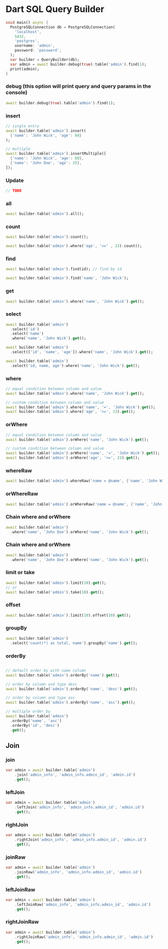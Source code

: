 # Dart SQL Query Builder

```dart
void main() async {
  PostgreSQLConnection db = PostgreSQLConnection(
    'localhost',
    5432,
    'postgres',
    username: 'admin',
    password: 'password',
  );
  var builder = QueryBuilder(db);
  var admin = await builder.debug(true).table('admin').find(1);
  print(admin);
}
```

### debug (this option will print query and query params in the console)

```dart
await builder.debug(true).table('admin').find(1);
```

### insert

```dart
// single entry
await builder.table('admin').insert(
  {'name': 'John Wick', 'age': 60}
);

// multiple
await builder.table('admin').insertMultiple([
  {'name': 'John Wick', 'age': 60},
  {'name': 'John Doe', 'age': 25},
]);
```

### Update

```dart
// TODO
```

### all

```dart
await builder.table('admin').all();
```

### count

```dart
await builder.table('admin').count();

await builder.table('admin').where('age', '>=' , 23).count();
```

### find

```dart
await builder.table('admin').find(id); // find by id

await builder.table('admin').find('name', 'John Wick');
```

### get

```dart
await builder.table('admin').where('name', 'John Wick').get();
```

### select

```dart
await builder.table('admin')
  .select('id')
  .select('name')
  .where('name', 'John Wick').get();

await builder.table('admin')
  .select(['id', 'name', 'age']).where('name', 'John Wick').get();

await builder.table('admin')
  .select('id, name, age').where('name', 'John Wick').get();
```

### where

```dart
// equal condition between column and value
await builder.table('admin').where('name', 'John Wick').get();

// custom condition between column and value
await builder.table('admin').where('name', '=', 'John Wick').get();
await builder.table('admin').where('age', '>=', 23).get();
```

### orWhere

```dart
// equal condition between column and value
await builder.table('admin').orWhere('name', 'John Wick').get();

// custom condition between column and value
await builder.table('admin').orWhere('name', '=', 'John Wick').get();
await builder.table('admin').orWhere('age', '>=', 23).get();
```

### whereRaw

```dart
await builder.table('admin').whereRaw('name = @name', {'name', 'John Wick'}).get();
```

### orWhereRaw

```dart
await builder.table('admin').orWhereRaw('name = @name', {'name', 'John Wick'}).get();
```

### Chain where and orWhere

```dart
await builder.table('admin')
  .where('name', 'John Doe').orWhere('name', 'John Wick').get();
```

### Chain where and orWhere

```dart
await builder.table('admin')
  .where('name', 'John Doe').orWhere('name', 'John Wick').get();
```

### limit or take

```dart
await builder.table('admin').limit(10).get();
// or
await builder.table('admin').take(10).get();
```

### offset

```dart
await builder.table('admin').limit(10).offset(10).get();
```

### groupBy

```dart
await builder.table('admin')
  .select('count(*) as total, name').groupBy('name').get();
```

### orderBy

```dart

// default order by with name column
await builder.table('admin').orderBy('name').get();

// order by column and type desc
await builder.table('admin').orderBy('name', 'desc').get();

// order by column and type asc
await builder.table('admin').orderBy('name', 'asc').get();

// multiple order by
await builder.table('admin')
  .orderBy('name', 'asc')
  .orderBy('id', 'desc')
  .get();
```

## Join

### join

```dart
var admin = await builder.table('admin')
    .join('admin_info', 'admin_info.admin_id', 'admin.id')
    .get();
```

### leftJoin

```dart
var admin = await builder.table('admin')
    .leftJoin('admin_info', 'admin_info.admin_id', 'admin.id')
    .get();
```

### rightJoin

```dart
var admin = await builder.table('admin')
    .rightJoin('admin_info', 'admin_info.admin_id', 'admin.id')
    .get();
```


### joinRaw

```dart
var admin = await builder.table('admin')
    .joinRaw('admin_info', 'admin_info.admin_id', 'admin.id')
    .get();
```


### leftJoinRaw

```dart
var admin = await builder.table('admin')
    .leftJoinRaw('admin_info', 'admin_info.admin_id', 'admin.id')
    .get();
```

### rightJoinRaw

```dart
var admin = await builder.table('admin')
    .rightJoinRaw('admin_info', 'admin_info.admin_id', 'admin.id')
    .get();
```
